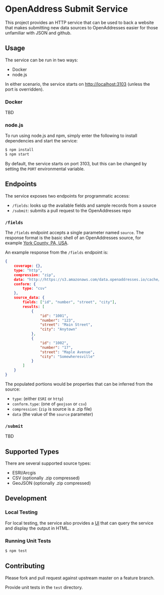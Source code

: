 # OpenAddress Submit Service

This project provides an HTTP service that can be used to back a website that makes submitting new data sources to OpenAddresses easier for those unfamiliar with JSON and github.


## Usage

The service can be run in two ways:

- Docker
- node.js

In either scenario, the service starts on [http://localhost:3103](http://localhost:3103) (unless the port is overridden).

### Docker

TBD

### node.js

To run using node.js and npm, simply enter the following to install dependencies and start the service:

```bash
$ npm install
$ npm start
```

By default, the service starts on port 3103, but this can be changed by setting the `PORT` environmental variable.

## Endpoints

The service exposes two endpoints for programmatic access:

- `/fields`: looks up the available fields and sample records from a source
- `/submit`: submits a pull request to the OpenAddresses repo

### `/fields`

The `/fields` endpoint accepts a single parameter named `source`.  The response format is the basic shell of an OpenAddresses source, for example [York County, PA, USA](http://arcweb.ycpc.org/arcgis/rest/services/Emergency_Services/Address_Pts/MapServer/0).  

An example response from the `/fields` endpoint is:

```json
{
	coverage: {},
	type: "http",
	compression: "zip",
	data: "http://https://s3.amazonaws.com/data.openaddresses.io/cache/uploads/file.csv.zip",
	conform: {
		type: "csv"
	},
	source_data: {
		fields: ["id", "number", "street", "city"],
		results: [
			{
				"id": "1001",
				"number": "123",
				"street": "Main Street",
				"city": "Anytown"
			},
			{
				"id": "1002",
				"number": "17",
				"street": "Maple Avenue",
				"city": "Somewheresville"
			}
		]
	}
}
```

The populated portions would be properties that can be inferred from the source:

- `type`: (either `ESRI` or `http`)
- `conform.type`: (one of `geojson` or `csv`)
- `compression`: (`zip` is source is a .zip file)
- `data` (the value of the `source` parameter)

### `/submit`

TBD

## Supported Types

There are several supported source types:

- ESRI/Arcgis
- CSV (optionally .zip compressed)
- GeoJSON (optionally .zip compressed)

## Development

### Local Testing

For local testing, the service also provides a [UI](http://localhost:3103/) that can query the service and display the output in HTML.

### Running Unit Tests

```bash
$ npm test
```


## Contributing

Please fork and pull request against upstream master on a feature branch.

Provide unit tests in the `test` directory.
